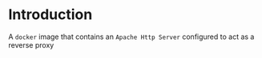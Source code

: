 # Introduction

A `docker` image that contains an `Apache Http Server` configured to act as a reverse proxy
